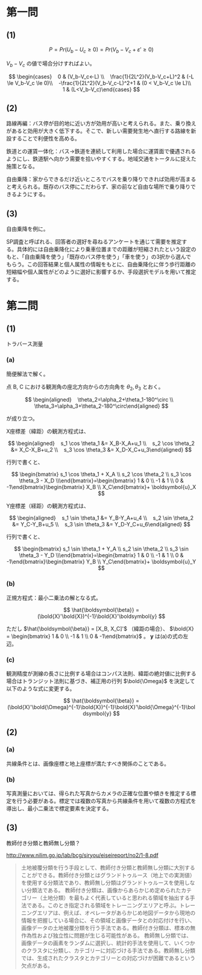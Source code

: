 # 第一問

## (1)

$$
P=Pr(U_b-U_c\ge0)=Pr(V_b-V_c+\varepsilon'\ge0)
$$

$V_b-V_c$ の値で場合分けすればよい。

$$
\begin{cases}    0 & (V_b-V_c<-L) \\    \frac{1}{2L^2}(V_b-V_c+L)^2 & (-L \le V_b-V_c \le 0)\\    -\frac{1}{2L^2}(V_b-V_c-L)^2+1 & (0 < V_b-V_c \le L)\\    1 & (L<V_b-V_c)\end{cases}
$$

## (2)

路線再編：バス停が目的地に近い方が効用が高いと考えられる。また、乗り換えがあると効用が大きく低下する。そこで、新しい需要発生地へ直行する路線を新設することで利便性を高める。

鉄道との運賃一体化：バス→鉄道を連続して利用した場合に運賃面で優遇されるようにし、鉄道駅へ向かう需要を拾いやすくする。地域交通をトータルに捉えた施策となる。

自由乗降：家からできるだけ近いところでバスを乗り降りできれば効用が高まると考えられる。既存のバス停にこだわらず、家の前など自由な場所で乗り降りできるようにする。

## (3)

自由乗降を例に。

SP調査と呼ばれる、回答者の選好を尋ねるアンケートを通じて需要を推定する。具体的には自由乗降化により乗車位置までの距離が短縮されたという設定のもと、「自由乗降を使う」「既存のバス停を使う」「車を使う」の3択から選んでもらう。この回答結果と個人属性の情報をもとに、自由乗降化に伴う歩行距離の短縮幅や個人属性がどのように選好に影響するか、手段選択モデルを用いて推定する。

# 第二問

## (1)

トラバース測量

### (a)

簡便解法で解く。

点 B, C における観測角の座北方向からの方向角を $\theta_2, \theta_3$ とおく。

$$
\begin{aligned}    \theta_2=\alpha_2+\theta_1-180^\circ \\    \theta_3=\alpha_3+\theta_2-180^\circ\end{aligned}
$$

が成り立つ。

X座標差（緯距）の観測方程式は、

$$
\begin{aligned}    s_1 \cos \theta_1 &= X_B-X_A+u_1 \\    s_2 \cos \theta_2 &= X_C-X_B+u_2 \\    s_3 \cos \theta_3 &= X_D-X_C+u_3\end{aligned}
$$

行列で書くと、

$$
\begin{bmatrix}    s_1 \cos \theta_1 + X_A \\    s_2 \cos \theta_2 \\    s_3 \cos \theta_3 - X_D \\\end{bmatrix}=\begin{bmatrix}    1 & 0 \\    -1 & 1 \\    0 & -1\end{bmatrix}\begin{bmatrix}    X_B \\    X_C\end{bmatrix}+ \boldsymbol{u}_X
$$

Y座標差（経距）の観測方程式は、

$$
\begin{aligned}    s_1 \sin \theta_1 &= Y_B-Y_A+u_4 \\    s_2 \sin \theta_2 &= Y_C-Y_B+u_5 \\    s_3 \sin \theta_3 &= Y_D-Y_C+u_6\end{aligned}
$$

行列で書くと、

$$
\begin{bmatrix}    s_1 \sin \theta_1 + Y_A \\    s_2 \sin \theta_2 \\    s_3 \sin \theta_3 - Y_D \\\end{bmatrix}=\begin{bmatrix}    1 & 0 \\    -1 & 1 \\    0 & -1\end{bmatrix}\begin{bmatrix}    Y_B \\    Y_C\end{bmatrix}+ \boldsymbol{u}_Y
$$

### (b)

正規方程式：最小二乗法の解となる式。

$$
\hat{\boldsymbol{\beta}} = (\bold{X}'\bold{X})^{-1}\bold{X}'\boldsymbol{y}
$$

ただし $\hat{\boldsymbol{\beta}} = [X_B, X_C]'$ （緯距の場合）、 $\bold{X} = \begin{bmatrix} 1 & 0 \\ -1 & 1 \\ 0 & -1\end{bmatrix}$ 。 $\boldsymbol{y}$ は(a)の式の左辺。

### (c)

観測精度が測線の長さに比例する場合はコンパス法則、緯距の絶対値に比例する場合はトランジット法則に基づき、補正用の行列 $\bold{\Omega}$ を決定して以下のような式に変更する。

$$
\hat{\boldsymbol{\beta}} = (\bold{X}'\bold{\Omega}^{-1}\bold{X})^{-1}\bold{X}'\bold{\Omega}^{-1}\boldsymbol{y}
$$

## (2)

### (a)

共線条件とは、画像座標と地上座標が満たすべき関係のことである。

### (b)

写真測量においては、得られた写真からカメラの正確な位置や傾きを推定する標定を行う必要がある。標定では複数の写真から共線条件を用いて複数の方程式を導出し、最小二乗法で標定要素を決定する。

## (3)

教師付き分類と教師無し分類？

http://www.nilim.go.jp/lab/bcg/siryou/eiseireport/no2/1-8.pdf

> 土地被覆分類を行う手段として、教師付き分類と教師無し分類に大別することができる。教師付き分類とはグランドトゥルース（地上での実測値）を使用する分類法であり、教師無し分類はグランドトゥルースを使用しない分類法である。
> 教師付き分類は、画像からあらかじめ定められたカテゴリー（土地分類）を最もよく代表していると思われる領域を抽出する手法である。このとき指定される領域をトレーニングエリアと呼ぶ。トレーニングエリアは、例えば、オペレータがあらかじめ地図データから現地の情報を把握している場合に、その領域と画像データとの対応付けを行い、画像データの土地被覆分類を行う手法である。教師付き分類は、標本の無作為性および独立性に問題が生じる可能性がある。
> 教師無し分類では、画像データの画素をランダムに選択し、統計的手法を使用して、いくつかのクラスタに分類し、カテゴリーに対応づける手法である。教師無し分類では、生成されたクラスタとカテゴリーとの対応づけが困難であるという欠点がある。

